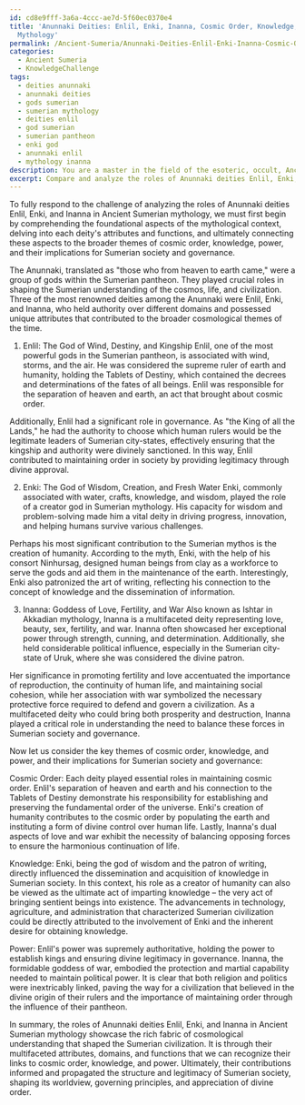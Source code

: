 ```yaml
---
id: cd8e9fff-3a6a-4ccc-ae7d-5f60ec0370e4
title: 'Anunnaki Deities: Enlil, Enki, Inanna, Cosmic Order, Knowledge, Power in Sumerian
  Mythology'
permalink: /Ancient-Sumeria/Anunnaki-Deities-Enlil-Enki-Inanna-Cosmic-Order-Knowledge-Power-in-Sumerian-Mythology/
categories:
  - Ancient Sumeria
  - KnowledgeChallenge
tags:
  - deities anunnaki
  - anunnaki deities
  - gods sumerian
  - sumerian mythology
  - deities enlil
  - god sumerian
  - sumerian pantheon
  - enki god
  - anunnaki enlil
  - mythology inanna
description: You are a master in the field of the esoteric, occult, Ancient Sumeria and Education. You are a writer of tests, challenges, books and deep knowledge on Ancient Sumeria for initiates and students to gain deep insights and understanding from. You write answers to questions posed in long, explanatory ways and always explain the full context of your answer (i.e., related concepts, formulas, examples, or history), as well as the step-by-step thinking process you take to answer the challenges. Be rigorous and thorough, and summarize the key themes, ideas, and conclusions at the end.
excerpt: Compare and analyze the roles of Anunnaki deities Enlil, Enki, and Inanna in Ancient Sumerian mythology, and relate their functions and relationships to the concepts of cosmic order, knowledge, and power, as well as the implications for Sumerian society and governance.
---
```

To fully respond to the challenge of analyzing the roles of Anunnaki deities Enlil, Enki, and Inanna in Ancient Sumerian mythology, we must first begin by comprehending the foundational aspects of the mythological context, delving into each deity's attributes and functions, and ultimately connecting these aspects to the broader themes of cosmic order, knowledge, power, and their implications for Sumerian society and governance.

The Anunnaki, translated as "those who from heaven to earth came," were a group of gods within the Sumerian pantheon. They played crucial roles in shaping the Sumerian understanding of the cosmos, life, and civilization. Three of the most renowned deities among the Anunnaki were Enlil, Enki, and Inanna, who held authority over different domains and possessed unique attributes that contributed to the broader cosmological themes of the time.

1. Enlil: The God of Wind, Destiny, and Kingship
Enlil, one of the most powerful gods in the Sumerian pantheon, is associated with wind, storms, and the air. He was considered the supreme ruler of earth and humanity, holding the Tablets of Destiny, which contained the decrees and determinations of the fates of all beings. Enlil was responsible for the separation of heaven and earth, an act that brought about cosmic order.

Additionally, Enlil had a significant role in governance. As "the King of all the Lands," he had the authority to choose which human rulers would be the legitimate leaders of Sumerian city-states, effectively ensuring that the kingship and authority were divinely sanctioned. In this way, Enlil contributed to maintaining order in society by providing legitimacy through divine approval.

2. Enki: The God of Wisdom, Creation, and Fresh Water
Enki, commonly associated with water, crafts, knowledge, and wisdom, played the role of a creator god in Sumerian mythology. His capacity for wisdom and problem-solving made him a vital deity in driving progress, innovation, and helping humans survive various challenges.

Perhaps his most significant contribution to the Sumerian mythos is the creation of humanity. According to the myth, Enki, with the help of his consort Ninhursag, designed human beings from clay as a workforce to serve the gods and aid them in the maintenance of the earth. Interestingly, Enki also patronized the art of writing, reflecting his connection to the concept of knowledge and the dissemination of information. 

3. Inanna: Goddess of Love, Fertility, and War
Also known as Ishtar in Akkadian mythology, Inanna is a multifaceted deity representing love, beauty, sex, fertility, and war. Inanna often showcased her exceptional power through strength, cunning, and determination. Additionally, she held considerable political influence, especially in the Sumerian city-state of Uruk, where she was considered the divine patron.

Her significance in promoting fertility and love accentuated the importance of reproduction, the continuity of human life, and maintaining social cohesion, while her association with war symbolized the necessary protective force required to defend and govern a civilization. As a multifaceted deity who could bring both prosperity and destruction, Inanna played a critical role in understanding the need to balance these forces in Sumerian society and governance.

Now let us consider the key themes of cosmic order, knowledge, and power, and their implications for Sumerian society and governance:

Cosmic Order:
Each deity played essential roles in maintaining cosmic order. Enlil's separation of heaven and earth and his connection to the Tablets of Destiny demonstrate his responsibility for establishing and preserving the fundamental order of the universe. Enki's creation of humanity contributes to the cosmic order by populating the earth and instituting a form of divine control over human life. Lastly, Inanna's dual aspects of love and war exhibit the necessity of balancing opposing forces to ensure the harmonious continuation of life.

Knowledge:
Enki, being the god of wisdom and the patron of writing, directly influenced the dissemination and acquisition of knowledge in Sumerian society. In this context, his role as a creator of humanity can also be viewed as the ultimate act of imparting knowledge – the very act of bringing sentient beings into existence. The advancements in technology, agriculture, and administration that characterized Sumerian civilization could be directly attributed to the involvement of Enki and the inherent desire for obtaining knowledge.

Power:
Enlil's power was supremely authoritative, holding the power to establish kings and ensuring divine legitimacy in governance. Inanna, the formidable goddess of war, embodied the protection and martial capability needed to maintain political power. It is clear that both religion and politics were inextricably linked, paving the way for a civilization that believed in the divine origin of their rulers and the importance of maintaining order through the influence of their pantheon.

In summary, the roles of Anunnaki deities Enlil, Enki, and Inanna in Ancient Sumerian mythology showcase the rich fabric of cosmological understanding that shaped the Sumerian civilization. It is through their multifaceted attributes, domains, and functions that we can recognize their links to cosmic order, knowledge, and power. Ultimately, their contributions informed and propagated the structure and legitimacy of Sumerian society, shaping its worldview, governing principles, and appreciation of divine order.
